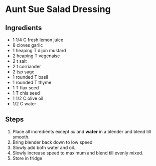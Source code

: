# Aunt Sue Salad Dressing

## Ingredients
- 1 1/4 C fresh lemon juice
- 8 cloves garlic
- 1 heaping T dijon mustard
- 2 heaping T vegenaise
- 2 t salt
- 2 t corriander
- 2 tsp sage
- 1 rounded T basil
- 1 rounded T thyme
- 1 T flax seed
- 1 T chia seed
- 1 1/2 C olive oil
- 1/2 C water

## Steps

1. Place all incredients except *oil* and **water** in a blender and blend till smooth.
2. Bring blender back down to low speed
3. Slowly add both water and oil.
4. Slowly increase speed to maximum and blend till evenly mixed.
5. Store in fridge
